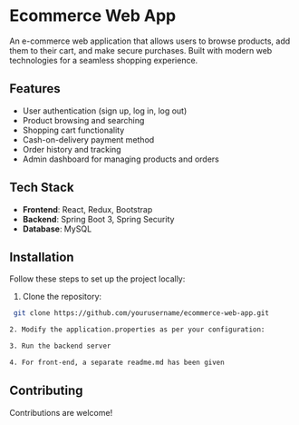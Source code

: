 # Ecommerce Web App
An e-commerce web application that allows users to browse products, add them to their cart, and make secure purchases. Built with modern web technologies for a seamless shopping experience.

## Features
- User authentication (sign up, log in, log out)
- Product browsing and searching
- Shopping cart functionality
- Cash-on-delivery payment method
- Order history and tracking
- Admin dashboard for managing products and orders

## Tech Stack
- **Frontend**: React, Redux, Bootstrap
- **Backend**: Spring Boot 3, Spring Security
- **Database**: MySQL



## Installation
Follow these steps to set up the project locally:
1. Clone the repository:
  ```bash
   git clone https://github.com/yourusername/ecommerce-web-app.git

2. Modify the application.properties as per your configuration:

3. Run the backend server

4. For front-end, a separate readme.md has been given
```

## Contributing
Contributions are welcome!

